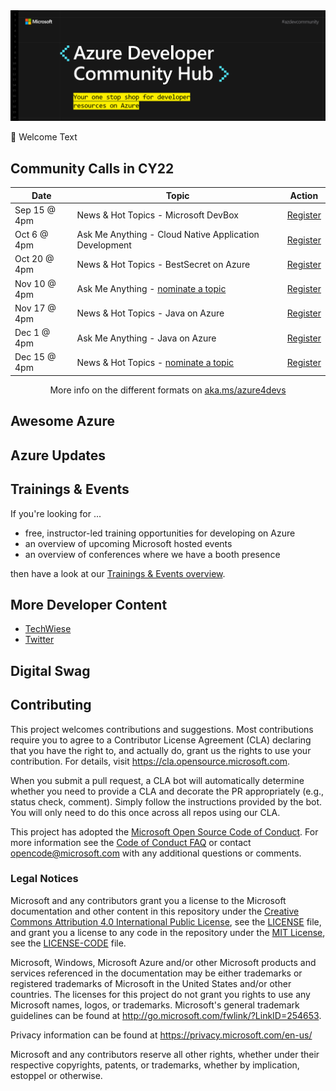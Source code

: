 
<img src="./assets/azure_developer_community_hub.png">

:mega: Welcome Text


## Community Calls in CY22

<div align="center">

| Date   | Topic                                 | Action |   
|--------|---------------------------------------|--------------|
| Sep 15 @ 4pm | News & Hot Topics - Microsoft DevBox | [Register](https://mktoevents.com/Microsoft+Event/358221/157-GQE-382)         |   
| Oct 6 @ 4pm | Ask Me Anything - Cloud Native Application Development  |  [Register](https://mktoevents.com/Microsoft+Event/358196/157-GQE-382)             |   
|  Oct 20 @ 4pm  | News & Hot Topics - BestSecret on Azure  | [Register](https://mktoevents.com/Microsoft+Event/358245/157-GQE-382) |   
|  Nov 10 @ 4pm  | Ask Me Anything - [nominate a topic](https://github.com/Azure/dev-community/discussions/4)  | [Register](https://mktoevents.com/Microsoft+Event/358367/157-GQE-382) |   
|  Nov 17 @ 4pm  | News & Hot Topics - Java on Azure  | [Register](https://mktoevents.com/Microsoft+Event/358294/157-GQE-382) |   
|  Dec 1 @ 4pm  | Ask Me Anything - Java on Azure | [Register](https://mktoevents.com/Microsoft+Event/358350/157-GQE-382) |
|  Dec 15 @ 4pm  | News & Hot Topics - [nominate a topic](https://github.com/Azure/dev-community/discussions/5)  | [Register](https://mktoevents.com/Microsoft+Event/358070/157-GQE-382) |   

More info on the different formats on [aka.ms/azure4devs](https://aka.ms/azure4devs)

</div>

## Awesome Azure

## Azure Updates

## Trainings & Events

If you're looking for ... 
- free, instructor-led training opportunities for developing on Azure
- an overview of upcoming Microsoft hosted events
- an overview of conferences where we have a booth presence

then have a look at our [Trainings & Events overview](./trainings_and_events.md).


## More Developer Content
* [TechWiese](https://aka.ms/techwiese)
* [Twitter](https://twitter.com/msdev_de)

## Digital Swag


## Contributing

This project welcomes contributions and suggestions.  Most contributions require you to agree to a
Contributor License Agreement (CLA) declaring that you have the right to, and actually do, grant us
the rights to use your contribution. For details, visit https://cla.opensource.microsoft.com.

When you submit a pull request, a CLA bot will automatically determine whether you need to provide
a CLA and decorate the PR appropriately (e.g., status check, comment). Simply follow the instructions
provided by the bot. You will only need to do this once across all repos using our CLA.

This project has adopted the [Microsoft Open Source Code of Conduct](https://opensource.microsoft.com/codeofconduct/).
For more information see the [Code of Conduct FAQ](https://opensource.microsoft.com/codeofconduct/faq/) or
contact [opencode@microsoft.com](mailto:opencode@microsoft.com) with any additional questions or comments.

### Legal Notices

Microsoft and any contributors grant you a license to the Microsoft documentation and other content
in this repository under the [Creative Commons Attribution 4.0 International Public License](https://creativecommons.org/licenses/by/4.0/legalcode),
see the [LICENSE](LICENSE) file, and grant you a license to any code in the repository under the [MIT License](https://opensource.org/licenses/MIT), see the
[LICENSE-CODE](LICENSE-CODE) file.

Microsoft, Windows, Microsoft Azure and/or other Microsoft products and services referenced in the documentation
may be either trademarks or registered trademarks of Microsoft in the United States and/or other countries.
The licenses for this project do not grant you rights to use any Microsoft names, logos, or trademarks.
Microsoft's general trademark guidelines can be found at http://go.microsoft.com/fwlink/?LinkID=254653.

Privacy information can be found at https://privacy.microsoft.com/en-us/

Microsoft and any contributors reserve all other rights, whether under their respective copyrights, patents,
or trademarks, whether by implication, estoppel or otherwise.
